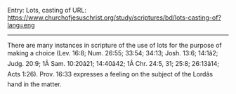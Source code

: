 Entry: Lots, casting of
URL: https://www.churchofjesuschrist.org/study/scriptures/bd/lots-casting-of?lang=eng

---

There are many instances in scripture of the use of lots for the purpose of making a choice (Lev. 16:8; Num. 26:55; 33:54; 34:13; Josh. 13:6; 14:1â2; Judg. 20:9; 1Â Sam. 10:20â21; 14:40â42; 1Â Chr. 24:5, 31; 25:8; 26:13â14; Acts 1:26). Prov. 16:33 expresses a feeling on the subject of the Lordâs hand in the matter.
